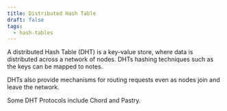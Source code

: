 ```yaml
---
title: Distributed Hash Table
draft: false
tags:
  - hash-tables
---
```

A distributed Hash Table (DHT) is a key-value store, where data is distributed across a network of nodes. DHTs hashing techniques such as the keys can be mapped to notes.

DHTs also provide mechanisms for routing requests even as nodes join and leave the network.

Some DHT Protocols include Chord and Pastry.